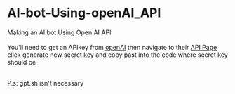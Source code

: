 # AI-bot-Using-openAI_API
Making an AI bot Using Open AI API
<br>
<br>
You'll need to get an APIkey from [openAI](https://openai.com/) then navigate to their [API Page](https://beta.openai.com/account/api-keys) click generate new secret key and copy past into the code where secret key should be
<br><br>

P.s: gpt.sh isn't necessary
